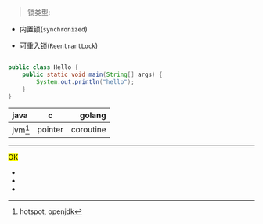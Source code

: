 >锁类型:

* 内置锁(`synchronized`)

* 可重入锁(`ReentrantLock`)

```  java

public class Hello {
	public static void main(String[] args) {
		System.out.println("hello");
	}
}
```

|java|c|golang|
|:---|:---:|---:|
|jvm[^1]|pointer|coroutine|

[^1]: hotspot, openjdk
***

<mark>OK

* 
* 
* 